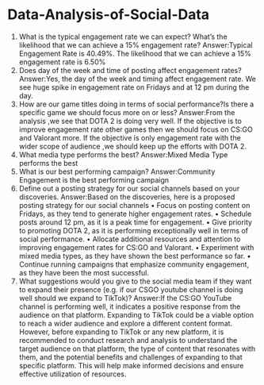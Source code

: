 # Data-Analysis-of-Social-Data
1. What is the typical engagement rate we can expect? What’s the likelihood that we can achieve a 15% engagement rate?
Answer:Typical Engagement Rate is 40.49%. The likelihood that we can achieve a 15% engagement rate is 6.50%
2. Does day of the week and time of posting affect engagement rates?
Answer:Yes, the day of the week and timing affect engagement rate. We see huge spike in engagement rate on Fridays and at 12 pm during the day.
3. How are our game titles doing in terms of social performance?Is there a specific game we should focus more on or less?
Answer:From the analysis ,we see that DOTA 2 is doing very well. If the objective is to improve engagement rate other games then we should focus on CS:GO and Valorant more. If the objective is only engagement rate with the wider scope of audience ,we should keep up the efforts with DOTA 2.
 4. What media type performs the best? 
Answer:Mixed Media Type performs the best
5. What is our best performing campaign? 
Answer:Community Engagement is the best performing campaign
6. Define out a posting strategy for our social channels based on your discoveries. 
Answer:Based on the discoveries, here is a proposed posting strategy for our social channels
•	Focus on posting content on Fridays, as they tend to generate higher engagement rates.
•	Schedule posts around 12 pm, as it is a peak time for engagement.
•	Give priority to promoting DOTA 2, as it is performing exceptionally well in terms of social performance.
•	Allocate additional resources and attention to improving engagement rates for CS:GO and Valorant.
•	Experiment with mixed media types, as they have shown the best performance so far.
•	Continue running campaigns that emphasize community engagement, as they have been the most successful.
7. What suggestions would you give to the social media team if they want to expand their presence (e.g. if our CSGO youtube channel is doing well should we expand to TikTok)?
Answer:If the CS:GO YouTube channel is performing well, it indicates a positive response from the audience on that platform. Expanding to TikTok could be a viable option to reach a wider audience and explore a different content format. However, before expanding to TikTok or any new platform, it is recommended to conduct research and analysis to understand the target audience on that platform, the type of content that resonates with them, and the potential benefits and challenges of expanding to that specific platform. This will help make informed decisions and ensure effective utilization of resources.


